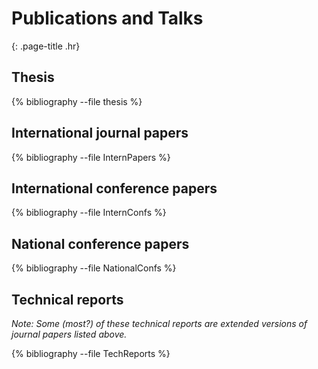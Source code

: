 # Publications and Talks
{: .page-title .hr}

## Thesis

{% bibliography --file thesis %}

## International journal papers

{% bibliography --file InternPapers %}

## International conference papers

{% bibliography --file InternConfs %}

## National conference papers

{% bibliography --file NationalConfs %}

## Technical reports

*Note: Some (most?) of these technical reports are extended versions of journal papers listed above.*

{% bibliography --file TechReports %}